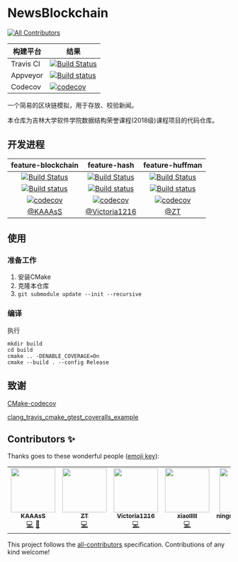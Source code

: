 # NewsBlockchain
<!-- ALL-CONTRIBUTORS-BADGE:START - Do not remove or modify this section -->
[![All Contributors](https://img.shields.io/badge/all_contributors-5-orange.svg?style=flat-square)](#contributors-)
<!-- ALL-CONTRIBUTORS-BADGE:END -->

| 构建平台  | 结果                                                       |
| --------- | ------------------------------------------------------------ |
| Travis CI | [![Build Status](https://www.travis-ci.com/kaaass/NewsBlockchain.svg?branch=master)](https://www.travis-ci.com/kaaass/NewsBlockchain) |
| Appveyor  | [![Build status](https://ci.appveyor.com/api/projects/status/btr7ocm57pv4dr0l?svg=true)](https://ci.appveyor.com/project/kaaass/newsblockchain) |
| Codecov   | [![codecov](https://codecov.io/gh/kaaass/NewsBlockchain/branch/master/graph/badge.svg)](https://codecov.io/gh/kaaass/NewsBlockchain) |

一个简易的区块链模拟，用于存放、校验新闻。

本仓库为吉林大学软件学院数据结构荣誉课程(2018级)课程项目的代码仓库。

## 开发进程

|                      feature-blockchain                      |                         feature-hash                         |                       feature-huffman                        |
| :----------------------------------------------------------: | :----------------------------------------------------------: | :----------------------------------------------------------: |
| [![Build Status](https://www.travis-ci.com/kaaass/NewsBlockchain.svg?branch=feature-blockchain)](https://www.travis-ci.com/kaaass/NewsBlockchain) | [![Build Status](https://www.travis-ci.com/kaaass/NewsBlockchain.svg?branch=feature-hash)](https://www.travis-ci.com/kaaass/NewsBlockchain) | [![Build Status](https://www.travis-ci.com/kaaass/NewsBlockchain.svg?branch=feature-huffman)](https://www.travis-ci.com/kaaass/NewsBlockchain) |
| [![Build status](https://ci.appveyor.com/api/projects/status/btr7ocm57pv4dr0l/branch/feature-blockchain?svg=true)](https://ci.appveyor.com/project/kaaass/newsblockchain/branch/feature-blockchain) | [![Build status](https://ci.appveyor.com/api/projects/status/btr7ocm57pv4dr0l/branch/feature-hash?svg=true)](https://ci.appveyor.com/project/kaaass/newsblockchain/branch/feature-hash) | [![Build status](https://ci.appveyor.com/api/projects/status/btr7ocm57pv4dr0l/branch/feature-huffman?svg=true)](https://ci.appveyor.com/project/kaaass/newsblockchain/branch/feature-huffman) |
| [![codecov](https://codecov.io/gh/kaaass/NewsBlockchain/branch/feature-blockchain/graph/badge.svg)](https://codecov.io/gh/kaaass/NewsBlockchain) | [![codecov](https://codecov.io/gh/kaaass/NewsBlockchain/branch/feature-hash/graph/badge.svg)](https://codecov.io/gh/kaaass/NewsBlockchain) | [![codecov](https://codecov.io/gh/kaaass/NewsBlockchain/branch/feature-huffman/graph/badge.svg)](https://codecov.io/gh/kaaass/NewsBlockchain) |
|             [@KAAAsS](https://github.com/kaaass)             |       [@Victoria1216](https://github.com/Victoria1216)       |             [@ZT](https://github.com/ztmail723)              |


## 使用

### 准备工作

1. 安装CMake
2. 克隆本仓库
3. `git submodule update --init --recursive`

### 编译

执行

```shell script
mkdir build
cd build
cmake .. -DENABLE_COVERAGE=On
cmake --build . --config Release
```

## 致谢

[CMake-codecov](https://github.com/RWTH-HPC/CMake-codecov)

[clang_travis_cmake_gtest_coveralls_example](https://github.com/david-grs/clang_travis_cmake_gtest_coveralls_example)
## Contributors ✨

Thanks goes to these wonderful people ([emoji key](https://allcontributors.org/docs/en/emoji-key)):

<!-- ALL-CONTRIBUTORS-LIST:START - Do not remove or modify this section -->
<!-- prettier-ignore-start -->
<!-- markdownlint-disable -->
<table>
  <tr>
    <td align="center"><a href="https://github.com/kaaass"><img src="https://avatars1.githubusercontent.com/u/13360135?v=4" width="100px;" alt=""/><br /><sub><b>KAAAsS</b></sub></a><br /><a href="https://github.com/kaaass/NewsBlockchain/commits?author=kaaass" title="Code">💻</a> <a href="#maintenance-kaaass" title="Maintenance">🚧</a></td>
    <td align="center"><a href="https://github.com/ztmail723"><img src="https://avatars3.githubusercontent.com/u/44718750?v=4" width="100px;" alt=""/><br /><sub><b>ZT</b></sub></a><br /><a href="https://github.com/kaaass/NewsBlockchain/commits?author=ztmail723" title="Code">💻</a></td>
    <td align="center"><a href="https://github.com/Victoria1216"><img src="https://avatars3.githubusercontent.com/u/56854008?v=4" width="100px;" alt=""/><br /><sub><b>Victoria1216</b></sub></a><br /><a href="https://github.com/kaaass/NewsBlockchain/commits?author=Victoria1216" title="Code">💻</a></td>
    <td align="center"><a href="https://github.com/xiaolllll"><img src="https://avatars3.githubusercontent.com/u/49188794?v=4" width="100px;" alt=""/><br /><sub><b>xiaolllll</b></sub></a><br /><a href="https://github.com/kaaass/NewsBlockchain/commits?author=xiaolllll" title="Code">💻</a></td>
    <td align="center"><a href="https://github.com/ningningdashuibi"><img src="https://avatars2.githubusercontent.com/u/52128671?v=4" width="100px;" alt=""/><br /><sub><b>ningningdashuibi</b></sub></a><br /><a href="https://github.com/kaaass/NewsBlockchain/commits?author=ningningdashuibi" title="Code">💻</a></td>
  </tr>
</table>

<!-- markdownlint-enable -->
<!-- prettier-ignore-end -->
<!-- ALL-CONTRIBUTORS-LIST:END -->

This project follows the [all-contributors](https://github.com/all-contributors/all-contributors) specification. Contributions of any kind welcome!
